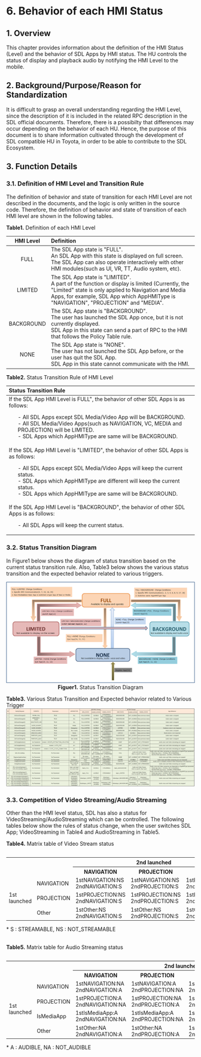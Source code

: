 # 6. Behavior of each HMI Status

## 1. Overview
This chapter provides information about the definition of the HMI Status (Level) and the behavior of SDL Apps by HMI status.
The HU controls the status of display and playback audio by notifying the HMI Level to the mobile.

## 2. Background/Purpose/Reason for Standardization
It is difficult to grasp an overall understanding regarding the HMI Level, since the description of it is included in the related RPC description in the SDL official documents.
Therefore, there is a possibilty that differences may occur depending on the behavior of each HU.
Hence, the purpose of this document is to share information cultivated through the development of SDL compatible HU in Toyota, in order to be able to contribute to the SDL Ecosystem.

## 3. Function Details
### 3.1. Definition of HMI Level and Transition Rule
The definition of behavior and state of transition for each HMI Level are not described in the documents, and the logic is only written in the source code.
Therefore, the definition of behavior and state of transition of each HMI level are shown in the following tables.

**Table1.** Definition of each HMI Level

| HMI Level | Definition |
|:---:|:---|
| FULL | The SDL App state is "FULL".<br>An SDL App with this state is displayed on full screen.<br>The SDL App can also operate interactively with other HMI modules(such as UI, VR, TT, Audio system, etc). |
| LIMITED | The SDL App state is "LIMITED".<br>A part of the function or display is limited (Currently, the "Limited" state is only applied to Navigation and Media Apps, for example, SDL App which AppHMIType is "NAVIGATION", "PROJECTION" and "MEDIA". |
| BACKGROUND | The SDL App state is "BACKGROUND".<br>The user has launched the SDL App once, but it is not currently displayed.<br>SDL App in this state can send a part of RPC to the HMI that follows the Policy Table rule. |
| NONE | The SDL App state is "NONE".<br>The user has not launched the SDL App before, or the user has quit the SDL App.<br>SDL App in this state cannot communicate with the HMI. |

**Table2.** Status Transition Rule of HMI Level

| Status Transition Rule |
|:---|
| If the SDL App HMI Level is FULL", the behavior of other SDL Apps is as follows:<ol>- All SDL Apps except SDL Media/Video App will be BACKGROUND.<br>- All SDL Media/Video Apps(such as NAVIGATION, VC, MEDIA and PROJECTION) will be LIMITED.<br>- SDL Apps which AppHMIType are same will be BACKGROUND.</ol> |
| If the SDL App HMI Level is "LIMITED", the behavior of other SDL Apps is as follows:<ol>- All SDL Apps except SDL Media/Video Apps will keep the current status.<br>- SDL Apps which AppHMIType are different will keep the current status.<br>- SDL Apps which AppHMIType are same will be BACKGROUND.</ol> |
| If the SDL App HMI Level is "BACKGROUND", the behavior of other SDL Apps is as follows:<ol>- All SDL Apps will keep the current status.</ol> |

### 3.2. Status Transition Diagram
In Figure1 below shows the diagram of status transition based on the current status transition rule.
Also, Table3 below shows the various status transition and the expected behavior related to various triggers.

<div align="center">

![figuer1_status_transition_diagram.png](./assets/figuer1_status_transition_diagram.png)
**Figuer1.** Status Transition Diagram
</div>

**Table3.** Various Status Transition and Expected behavior related to Various Trigger
![table3_various_status_transition_and_expected_behavior_related_to_various_trigger.png](./assets/table3_various_status_transition_and_expected_behavior_related_to_various_trigger.png)

###  3.3. Competition of Video Streaming/Audio Streaming
Other than the HMI level status, SDL has also a status for VideoStreaming/AudioStreaming which can be controlled.
The following tables below show the rules of status change, when the user switches SDL App; VideoStreaming in Table4 and AudioStreaming in Table5.

**Table4.** Matrix table of Video Stream status

<table align="left">
<tr><th colspan="2" rowspan="2">  </th><th colspan="3"> 2nd launched </th></tr>

<tr><th> NAVIGATION </th><th> PROJECTION </th><th> Other </th></tr>

<tr><td rowspan="3"> 1st <br>launched</td><td> NAVIGATION </td><td> 1stNAVIGATION:NS<br>2ndNAVIGATION:S </td><td> 1stNAVIGATION:NS<br>2ndPROJECTION:S </td><td>1stNAVIGATION:S<br>2ndOther:NS </td></tr>

<tr><td> PROJECTION </td><td> 1stPROJECTION:NS<br>2ndNAVIGATION:S </td><td> 1stPROJECTION:NS<br>2ndPROJECTION:S </td><td>1stPROJECTION:S<br>2ndOther:NS </td></tr>

<tr><td> Other </td><td> 1stOther:NS<br>2ndNAVIGATION:S </td><td> 1stOther:NS<br>2ndPROJECTION:S </td><td>1stOther:NS<br>2ndOther:S </td></tr>

</table><br>
* S : STREAMABLE, NS : NOT_STREAMABLE<br><br>

**Table5.** Matrix table for Audio Streaming status
<table align="left">
<tr><th colspan="2" rowspan="2">  </th><th colspan="4"> 2nd launched </th></tr>

<tr><th> NAVIGATION </th><th> PROJECTION </th><th> IsMediaApp </th><th> Other </th></tr>

<tr><td rowspan="4"> 1st <br>launched</td><td> NAVIGATION </td><td> 1stNAVIGATION:NA<br>2ndNAVIGATION:A </td><td> 1stNAVIGATION:A<br>2ndPROJECTION:NA </td><td> 1stNAVIGATION:A<br>2ndIsMediaApp:NA </td><td>1stNAVIGATION:A<br>2ndOther:NA </td></tr>

<tr><td> PROJECTION </td><td> 1stPROJECTION:A<br>2ndNAVIGATION:NA </td><td> 1stPROJECTION:NA<br>2ndPROJECTION:A </td><td> 1stPROJECTION:A<br>2ndIsMediaApp:NA </td><td>1stPROJECTION:A<br>2ndOther:NA </td></tr>

<tr><td> IsMediaApp </td><td> 1stIsMediaApp:A<br>2ndNAVIGATION:NA </td><td> 1stIsMediaApp:A<br>2ndPROJECTION:NA </td><td> 1stIsMediaApp:NA<br>2ndIsMediaApp:A </td><td>1stIsMediaApp:A<br>2ndOther:NA </td></tr>

<tr><td> Other </td><td> 1stOther:NA<br>2ndNAVIGATION:A </td><td> 1stOther:NA<br>2ndPROJECTION:A </td><td> 1stOther:NA<br>2ndIsMediaApp:A </td><td>1stOther:NA<br>2ndOther:A </td></tr>

</table><br>
* A : AUDIBLE, NA : NOT_AUDIBLE








